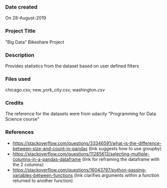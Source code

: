 ### Date created
On 28-August-2019

### Project Title
"Big Data" Bikeshare Project

### Description
Provides statistics from the dataset based on user defined filters

### Files used
chicago.csv, new_york_city.csv, washington.csv

### Credits
The reference for the datasets were from udacity "Programming for Data Science course"
### References
* https://stackoverflow.com/questions/33346591/what-is-the-difference-between-size-and-count-in-pandas
  (link suggests how to use groupby)
* https://stackoverflow.com/questions/11285613/selecting-multiple-columns-in-a-pandas-dataframe
  (link for reframing the dataframe with the 2 columns)
* https://stackoverflow.com/questions/16043797/python-passing-variables-between-functions
  (link clarifies arguments within a function returned to another function)
